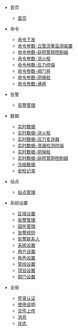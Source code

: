 - 首页
    - [首页](/首页/首页.md)  

- 命令
    - [命令下发](/命令/命令下发.md)
    - [命令参数-立管流量监测装置](/命令/命令参数-立管流量监测装置.md)
    - [命令参数-庭院管网控制器](/命令/命令参数-庭院管网控制器.md)
    - [命令参数-消火栓](/命令/命令参数-消火栓.md)
    - [命令参数-压力终端](/命令/命令参数-压力终端.md)
    - [命令参数-阀门井](/命令/命令参数-阀门井.md)
    - [命令参数-阴保桩](/命令/命令参数-阴保桩.md)
    - [命令参数-通用](/命令/命令参数-通用.md)
- 告警
    - [告警管理](/告警/告警管理.md)

- 数据
    - [实时数据](/数据/实时数据.md)
    - [实时数据-消火栓](/数据/实时数据-消火栓.md)
    - [实时数据-压力变送器](/数据/实时数据-压力变送器.md)
    - [实时数据-泄漏检测终端](/数据/实时数据-泄漏检测终端.md)
    - [实时数据-阴保桩](/数据/实时数据-阴保桩.md)
    - [实时数据-庭院管网控制器](/数据/实时数据-庭院管网控制器.md)
    - [冻结数据](/数据/冻结数据.md)
    - [安检记录](/数据/安检记录.md)

- 站点
    - [站点管理](/站点/站点管理.md)

- 系统设置
  - [区域设置](/系统设置/区域设置.md)  
  - [告警管理](/微信/告警管理.md)
  - [固件管理](/系统设置/固件管理.md)    
  - [告警规则](/系统设置/告警规则)
  - [告警联系人](/系统设置/告警联系人.md)
  - [系统设置](/系统设置/系统设置.md)
  - [用户设置](/系统设置/用户设置.md)
  - [角色设置](/系统设置/角色设置.md)
  - [管线设置](/系统设置/管线设置.md)
  - [项目设置](/系统设置/项目设置.md)
  - [部门设置](/系统设置/部门设置.md)

- 全局
    - [登录认证](/全局/登录认证.md)
    - [使用说明](/全局/使用说明.md)
    - [文件上传](/全局/文件上传.md)
    - [消息](/全局/消息.md)
    - [状态](/全局/状态.md)